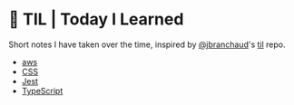 # 📝 TIL | Today I Learned

Short notes I have taken over the time, inspired by [@jbranchaud](https://github.com/jbranchaud)'s [til](https://github.com/jbranchaud/til) repo.

- [aws](/aws)
- [CSS](/css)
- [Jest](/jest)
- [TypeScript](/typescript)
